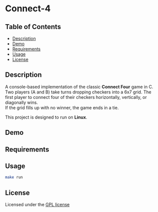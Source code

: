 # Connect-4
## Table of Contents 
- [Description](#description)
- [Demo](#demo)
- [Requirements](#requirements)
- [Usage](#usage)
- [License](#license)
## Description
A console-based implementation of the classic **Connect Four** game in C. 
Two players (A and B) take turns dropping checkers into a 6x7 grid. 
The first player to connect four of their checkers horizontally, vertically, or diagonally wins.  
If the grid fills up with no winner, the game ends in a tie.

This project is designed to run on **Linux**.
## Demo
## Requirements
## Usage
```sh
make run
```
## License
Licensed under the [GPL license](./LICENSE)



